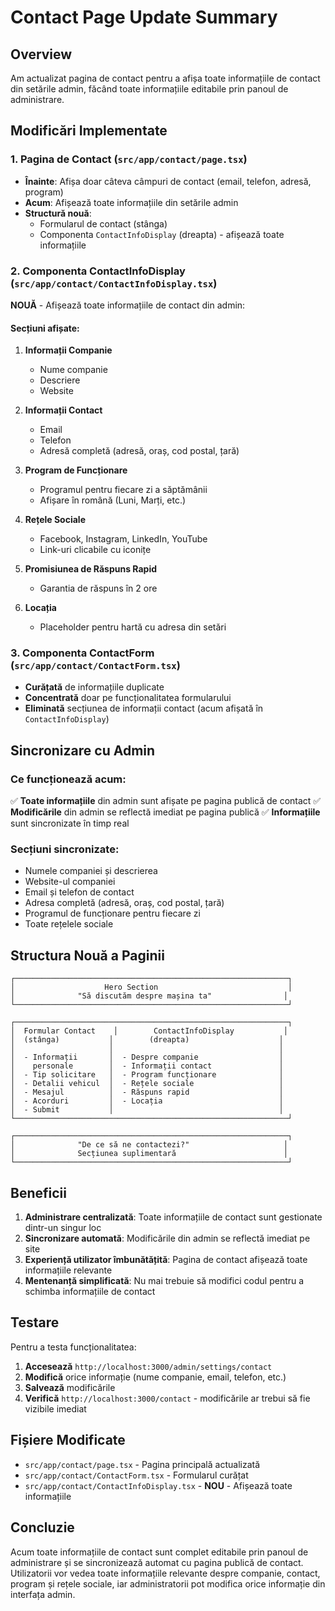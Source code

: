 # Contact Page Update Summary

## Overview
Am actualizat pagina de contact pentru a afișa toate informațiile de contact din setările admin, făcând toate informațiile editabile prin panoul de administrare.

## Modificări Implementate

### 1. Pagina de Contact (`src/app/contact/page.tsx`)
- **Înainte**: Afișa doar câteva câmpuri de contact (email, telefon, adresă, program)
- **Acum**: Afișează toate informațiile din setările admin
- **Structură nouă**: 
  - Formularul de contact (stânga)
  - Componenta `ContactInfoDisplay` (dreapta) - afișează toate informațiile

### 2. Componenta ContactInfoDisplay (`src/app/contact/ContactInfoDisplay.tsx`)
**NOUĂ** - Afișează toate informațiile de contact din admin:

#### Secțiuni afișate:
1. **Informații Companie**
   - Nume companie
   - Descriere
   - Website

2. **Informații Contact**
   - Email
   - Telefon
   - Adresă completă (adresă, oraș, cod postal, țară)

3. **Program de Funcționare**
   - Programul pentru fiecare zi a săptămânii
   - Afișare în română (Luni, Marți, etc.)

4. **Rețele Sociale**
   - Facebook, Instagram, LinkedIn, YouTube
   - Link-uri clicabile cu iconițe

5. **Promisiunea de Răspuns Rapid**
   - Garantia de răspuns în 2 ore

6. **Locația**
   - Placeholder pentru hartă cu adresa din setări

### 3. Componenta ContactForm (`src/app/contact/ContactForm.tsx`)
- **Curățată** de informațiile duplicate
- **Concentrată** doar pe funcționalitatea formularului
- **Eliminată** secțiunea de informații contact (acum afișată în `ContactInfoDisplay`)

## Sincronizare cu Admin

### Ce funcționează acum:
✅ **Toate informațiile** din admin sunt afișate pe pagina publică de contact
✅ **Modificările** din admin se reflectă imediat pe pagina publică
✅ **Informațiile** sunt sincronizate în timp real

### Secțiuni sincronizate:
- Numele companiei și descrierea
- Website-ul companiei
- Email și telefon de contact
- Adresa completă (adresă, oraș, cod postal, țară)
- Programul de funcționare pentru fiecare zi
- Toate rețelele sociale

## Structura Nouă a Paginii

```
┌─────────────────────────────────────────────────────────────┐
│                    Hero Section                             │
│              "Să discutăm despre mașina ta"                │
└─────────────────────────────────────────────────────────────┘

┌─────────────────────────────────────────────────────────────┐
│  Formular Contact    │        ContactInfoDisplay           │
│  (stânga)           │        (dreapta)                    │
│                     │                                     │
│  - Informații       │  - Despre companie                  │
│    personale        │  - Informații contact               │
│  - Tip solicitare   │  - Program funcționare              │
│  - Detalii vehicul  │  - Rețele sociale                   │
│  - Mesajul          │  - Răspuns rapid                    │
│  - Acorduri         │  - Locația                          │
│  - Submit           │                                     │
└─────────────────────────────────────────────────────────────┘

┌─────────────────────────────────────────────────────────────┐
│              "De ce să ne contactezi?"                     │
│              Secțiunea suplimentară                        │
└─────────────────────────────────────────────────────────────┘
```

## Beneficii

1. **Administrare centralizată**: Toate informațiile de contact sunt gestionate dintr-un singur loc
2. **Sincronizare automată**: Modificările din admin se reflectă imediat pe site
3. **Experiență utilizator îmbunătățită**: Pagina de contact afișează toate informațiile relevante
4. **Mentenanță simplificată**: Nu mai trebuie să modifici codul pentru a schimba informațiile de contact

## Testare

Pentru a testa funcționalitatea:

1. **Accesează** `http://localhost:3000/admin/settings/contact`
2. **Modifică** orice informație (nume companie, email, telefon, etc.)
3. **Salvează** modificările
4. **Verifică** `http://localhost:3000/contact` - modificările ar trebui să fie vizibile imediat

## Fișiere Modificate

- `src/app/contact/page.tsx` - Pagina principală actualizată
- `src/app/contact/ContactForm.tsx` - Formularul curățat
- `src/app/contact/ContactInfoDisplay.tsx` - **NOU** - Afișează toate informațiile

## Concluzie

Acum toate informațiile de contact sunt complet editabile prin panoul de administrare și se sincronizează automat cu pagina publică de contact. Utilizatorii vor vedea toate informațiile relevante despre companie, contact, program și rețele sociale, iar administratorii pot modifica orice informație din interfața admin.
